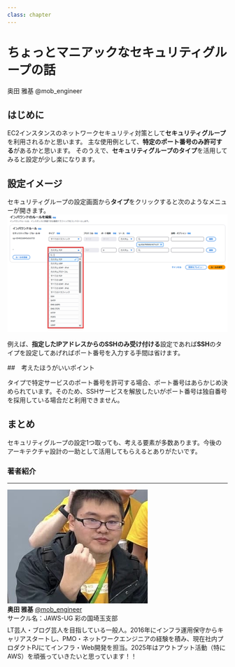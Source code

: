 ```yaml
---
class: chapter
---
```


# ちょっとマニアックなセキュリティグループの話

<div class="flush-right">
奥田 雅基 @mob_engineer
</div>

## はじめに

EC2インスタンスのネットワークセキュリティ対策として**セキュリティグループ**を利用されるかと思います。
主な使用例として、**特定のポート番号のみ許可する**があるかと思います。
そのうえで、**セキュリティグループのタイプ**を活用してみると設定が少し楽になります。

## 設定イメージ

セキュリティグループの設定画面から**タイプ**をクリックすると次のようなメニューが開きます。
<img src="images/chap-mob_engineer-aws-resilience-hub/snapshot003.png">

例えば、**指定したIPアドレスからのSSHのみ受け付ける**設定であれば**SSH**のタイプを設定してあげればポート番号を入力する手間は省けます。

##　考えたほうがいいポイント

タイプで特定サービスのポート番号を許可する場合、ポート番号はあらかじめ決められています。そのため、SSHサービスを解放したいがポート番号は独自番号を採用している場合だと利用できません。

## まとめ

セキュリティグループの設定1つ取っても、考える要素が多数あります。今後のアーキテクチャ設計の一助として活用してもらえるとありがたいです。

### 著者紹介

---

<div class="author-profile">
    <img src="images/mobengineer.png">
    <div>
        <div>
            <b>奥田 雅基</b>
            <a href="https://x.com/mob_engineer">@mob_engineer</a>
        </div>
        <div>
            サークル名：JAWS-UG 彩の国埼玉支部
        </div>
    </div>
</div>
<p style="margin-top: 0.5em; margin-bottom: 2em;">
LT芸人・ブログ芸人を目指している一般人。2016年にインフラ運用保守からキャリアスタートし、PMO・ネットワークエンジニアの経験を積み、現在社内プロダクトPJにてインフラ・Web開発を担当。2025年はアウトプット活動（特にAWS）を頑張っていきたいと思っています！！
</p>